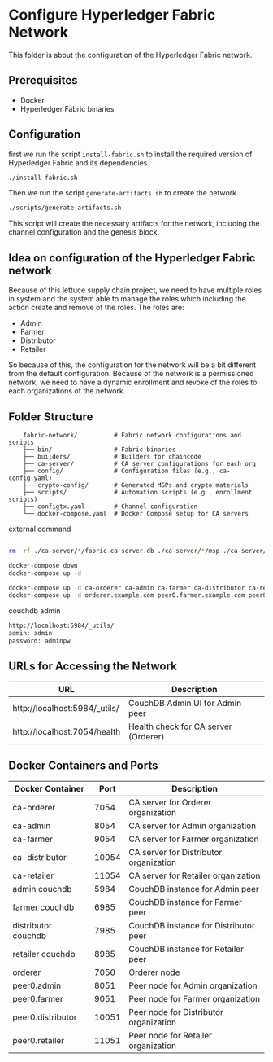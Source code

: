 # Configure Hyperledger Fabric Network
This folder is about the configuration of the Hyperledger Fabric network. 

## Prerequisites
- Docker
- Hyperledger Fabric binaries

## Configuration 
first we run the script `install-fabric.sh` to install the required version of Hyperledger Fabric and its dependencies. 
```bash
./install-fabric.sh
```
Then we run the script `generate-artifacts.sh` to create the network. 
```bash
./scripts/generate-artifacts.sh
```
This script will create the necessary artifacts for the network, including the channel configuration and the genesis block.


## Idea on configuration of the Hyperledger Fabric network
Because of this lettuce supply chain project, we need to have multiple roles in system and the system able to manage the roles which including the action create and remove of the roles.
The roles are:
- Admin
- Farmer
- Distributor
- Retailer

So because of this, the configuration for the network will be a bit different from the default configuration. Because of the network is a permissioned network, we need to have a dynamic enrollment and revoke of the roles to each organizations of the network. 


## Folder Structure 
```
    fabric-network/          # Fabric network configurations and scripts
    ├── bin/                 # Fabric binaries
    ├── builders/            # Builders for chaincode
    ├── ca-server/           # CA server configurations for each org
    ├── config/              # Configuration files (e.g., ca-config.yaml)
    ├── crypto-config/       # Generated MSPs and crypto materials
    ├── scripts/             # Automation scripts (e.g., enrollment scripts)
    ├── configtx.yaml        # Channel configuration
    └── docker-compose.yaml  # Docker Compose setup for CA servers
```



external command 
```bash

rm -rf ./ca-server/*/fabric-ca-server.db ./ca-server/*/msp ./ca-server/*/Issue* ./ca-server/*/*.pem crypto-config

docker-compose down
docker-compose up -d

docker-compose up -d ca-orderer ca-admin ca-farmer ca-distributor ca-retailer
docker-compose up -d orderer.example.com peer0.farmer.example.com peer0.distributor.example.com peer0.retailer.example.com

```


couchdb admin
```markdown
http://localhost:5984/_utils/
admin: admin
password: adminpw
```

## URLs for Accessing the Network
| URL | Description |
|-----|-------------|
| http://localhost:5984/_utils/ | CouchDB Admin UI for Admin peer |
| http://localhost:7054/health | Health check for CA server (Orderer) |



## Docker Containers and Ports
| Docker Container | Port | Description |
|------------------|------|-------------|
| ca-orderer       | 7054 | CA server for Orderer organization |
| ca-admin         | 8054 | CA server for Admin organization |
| ca-farmer        | 9054 | CA server for Farmer organization |
| ca-distributor   | 10054| CA server for Distributor organization |
| ca-retailer      | 11054| CA server for Retailer organization |
| admin couchdb  | 5984 | CouchDB instance for Admin peer |
| farmer couchdb  | 6985 | CouchDB instance for Farmer peer |
| distributor couchdb | 7985 | CouchDB instance for Distributor peer |
| retailer couchdb | 8985 | CouchDB instance for Retailer peer |
| orderer          | 7050 | Orderer node |
| peer0.admin      | 8051 | Peer node for Admin organization |
| peer0.farmer     | 9051 | Peer node for Farmer organization |
| peer0.distributor| 10051 | Peer node for Distributor organization |
| peer0.retailer   | 11051 | Peer node for Retailer organization |